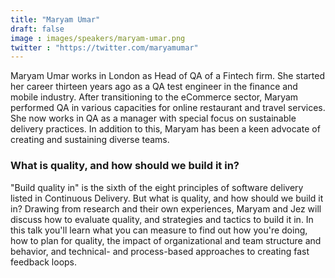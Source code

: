 ```yaml
---
title: "Maryam Umar"
draft: false
image : images/speakers/maryam-umar.png
twitter : "https://twitter.com/maryamumar"
---
```


Maryam Umar works in London as Head of QA of a Fintech firm. She started her career thirteen years ago as a QA test engineer in the finance and mobile industry. After transitioning to the eCommerce sector, Maryam performed QA in various capacities for online restaurant and travel services. She now works in QA as a manager with special focus on sustainable delivery practices. In addition to this, Maryam has been a keen advocate of creating and sustaining diverse teams.

### What is quality, and how should we build it in? 

"Build quality in" is the sixth of the eight principles of software delivery listed in Continuous Delivery. But what is quality, and how should we build it in? Drawing from research and their own experiences, Maryam and Jez will discuss how to evaluate quality, and strategies and tactics to build it in. In this talk you'll learn what you can measure to find out how you're doing, how to plan for quality, the impact of organizational and team structure and behavior, and technical- and process-based approaches to creating fast feedback loops.
